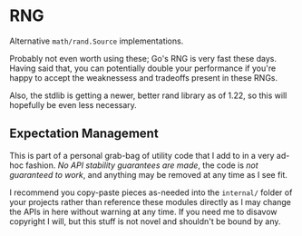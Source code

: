 # RNG

Alternative `math/rand.Source` implementations.

Probably not even worth using these; Go's RNG is very fast these days.
Having said that, you can potentially double your performance if you're
happy to accept the weaknessess and tradeoffs present in these RNGs.

Also, the stdlib is getting a newer, better rand library as of 1.22,
so this will hopefully be even less necessary.


## Expectation Management

This is part of a personal grab-bag of utility code that I add to in a very
ad-hoc fashion. *No API stability guarantees are made*, the code is *not
guaranteed to work*, and anything may be removed at any time as I see fit.

I recommend you copy-paste pieces as-needed into the `internal/` folder of your
projects rather than reference these modules directly as I may change the APIs
in here without warning at any time. If you need me to disavow copyright I will,
but this stuff is not novel and shouldn't be bound by any.
